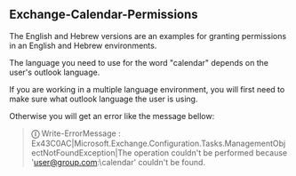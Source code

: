## Exchange-Calendar-Permissions

The English and Hebrew versions are an examples for granting permissions in an English and Hebrew environments.

The language you need to use for the word "calendar" depends on the user's outlook language.

If you are working in a multiple language environment, you will first need to make sure what outlook language the user is using.

Otherwise you will get an error like the message bellow: 

> **&#9432;** Write-ErrorMessage : Ex43C0AC|Microsoft.Exchange.Configuration.Tasks.ManagementObjectNotFoundException|The operation couldn't be performed because 'user@group.com:\calendar' couldn't be found.

